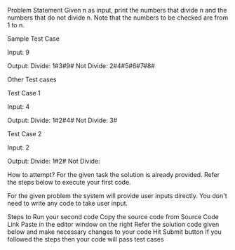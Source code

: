 Problem Statement
Given n as input, print the numbers that divide n and the numbers that do not
divide n. Note that the numbers to be checked are from 1 to n.

Sample Test Case

Input:
9

Output:
Divide: 1#3#9#
Not Divide: 2#4#5#6#7#8#

Other Test cases

Test Case 1

Input:
4

Output:
Divide: 1#2#4#
Not Divide: 3#

Test Case 2

Input:
2

Output:
Divide: 1#2#
Not Divide:

How to attempt?
For the given task the solution is already provided. Refer the steps below to execute your first code.

For the given problem the system will provide user inputs directly. You don't need to write any code to take user input.

Steps to Run your second code
Copy the source code from Source Code Link
Paste in the editor window on the right
Refer the solution code given below and make necessary changes to your code
Hit Submit button
If you followed the steps then your code will pass test cases
